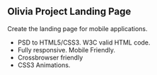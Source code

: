 ## Olivia Project Landing Page
 Create the landing page for mobile applications.
 - PSD to HTML5/CSS3. W3C valid HTML code.
 - Fully responsive. Mobile Friendly.
 - Crossbrowser friendly 
 - CSS3 Animations.